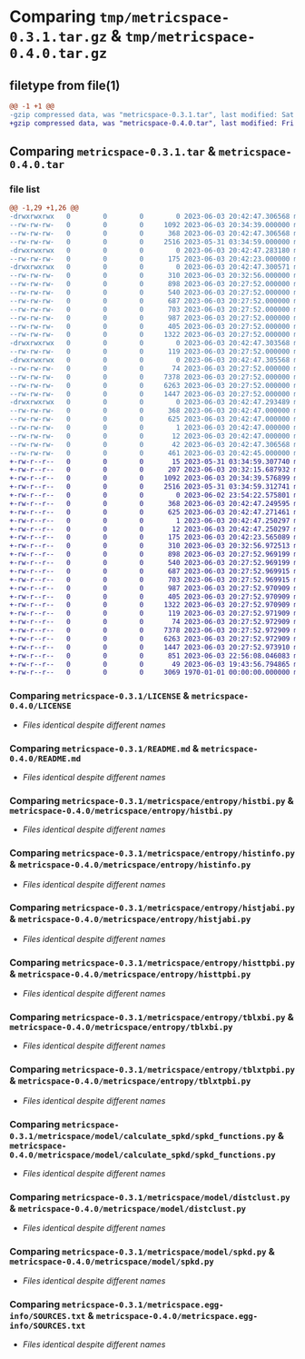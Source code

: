 # Comparing `tmp/metricspace-0.3.1.tar.gz` & `tmp/metricspace-0.4.0.tar.gz`

## filetype from file(1)

```diff
@@ -1 +1 @@
-gzip compressed data, was "metricspace-0.3.1.tar", last modified: Sat Jun  3 20:42:47 2023, max compression
+gzip compressed data, was "metricspace-0.4.0.tar", last modified: Fri Jan  1 00:00:00 2016, max compression
```

## Comparing `metricspace-0.3.1.tar` & `metricspace-0.4.0.tar`

### file list

```diff
@@ -1,29 +1,26 @@
-drwxrwxrwx   0        0        0        0 2023-06-03 20:42:47.306568 metricspace-0.3.1/
--rw-rw-rw-   0        0        0     1092 2023-06-03 20:34:39.000000 metricspace-0.3.1/LICENSE
--rw-rw-rw-   0        0        0      368 2023-06-03 20:42:47.306568 metricspace-0.3.1/PKG-INFO
--rw-rw-rw-   0        0        0     2516 2023-05-31 03:34:59.000000 metricspace-0.3.1/README.md
-drwxrwxrwx   0        0        0        0 2023-06-03 20:42:47.283180 metricspace-0.3.1/metricspace/
--rw-rw-rw-   0        0        0      175 2023-06-03 20:42:23.000000 metricspace-0.3.1/metricspace/__init__.py
-drwxrwxrwx   0        0        0        0 2023-06-03 20:42:47.300571 metricspace-0.3.1/metricspace/entropy/
--rw-rw-rw-   0        0        0      310 2023-06-03 20:32:56.000000 metricspace-0.3.1/metricspace/entropy/__init__.py
--rw-rw-rw-   0        0        0      898 2023-06-03 20:27:52.000000 metricspace-0.3.1/metricspace/entropy/histbi.py
--rw-rw-rw-   0        0        0      540 2023-06-03 20:27:52.000000 metricspace-0.3.1/metricspace/entropy/histinfo.py
--rw-rw-rw-   0        0        0      687 2023-06-03 20:27:52.000000 metricspace-0.3.1/metricspace/entropy/histjabi.py
--rw-rw-rw-   0        0        0      703 2023-06-03 20:27:52.000000 metricspace-0.3.1/metricspace/entropy/histtpbi.py
--rw-rw-rw-   0        0        0      987 2023-06-03 20:27:52.000000 metricspace-0.3.1/metricspace/entropy/tblxbi.py
--rw-rw-rw-   0        0        0      405 2023-06-03 20:27:52.000000 metricspace-0.3.1/metricspace/entropy/tblxinfo.py
--rw-rw-rw-   0        0        0     1322 2023-06-03 20:27:52.000000 metricspace-0.3.1/metricspace/entropy/tblxtpbi.py
-drwxrwxrwx   0        0        0        0 2023-06-03 20:42:47.303568 metricspace-0.3.1/metricspace/model/
--rw-rw-rw-   0        0        0      119 2023-06-03 20:27:52.000000 metricspace-0.3.1/metricspace/model/__init__.py
-drwxrwxrwx   0        0        0        0 2023-06-03 20:42:47.305568 metricspace-0.3.1/metricspace/model/calculate_spkd/
--rw-rw-rw-   0        0        0       74 2023-06-03 20:27:52.000000 metricspace-0.3.1/metricspace/model/calculate_spkd/__init__.py
--rw-rw-rw-   0        0        0     7378 2023-06-03 20:27:52.000000 metricspace-0.3.1/metricspace/model/calculate_spkd/spkd_functions.py
--rw-rw-rw-   0        0        0     6263 2023-06-03 20:27:52.000000 metricspace-0.3.1/metricspace/model/distclust.py
--rw-rw-rw-   0        0        0     1447 2023-06-03 20:27:52.000000 metricspace-0.3.1/metricspace/model/spkd.py
-drwxrwxrwx   0        0        0        0 2023-06-03 20:42:47.293489 metricspace-0.3.1/metricspace.egg-info/
--rw-rw-rw-   0        0        0      368 2023-06-03 20:42:47.000000 metricspace-0.3.1/metricspace.egg-info/PKG-INFO
--rw-rw-rw-   0        0        0      625 2023-06-03 20:42:47.000000 metricspace-0.3.1/metricspace.egg-info/SOURCES.txt
--rw-rw-rw-   0        0        0        1 2023-06-03 20:42:47.000000 metricspace-0.3.1/metricspace.egg-info/dependency_links.txt
--rw-rw-rw-   0        0        0       12 2023-06-03 20:42:47.000000 metricspace-0.3.1/metricspace.egg-info/top_level.txt
--rw-rw-rw-   0        0        0       42 2023-06-03 20:42:47.306568 metricspace-0.3.1/setup.cfg
--rw-rw-rw-   0        0        0      461 2023-06-03 20:42:45.000000 metricspace-0.3.1/setup.py
+-rw-r--r--   0        0        0       15 2023-05-31 03:34:59.307740 metricspace-0.4.0/.gitattributes
+-rw-r--r--   0        0        0      207 2023-06-03 20:32:15.687932 metricspace-0.4.0/.gitignore
+-rw-r--r--   0        0        0     1092 2023-06-03 20:34:39.576899 metricspace-0.4.0/LICENSE
+-rw-r--r--   0        0        0     2516 2023-05-31 03:34:59.312741 metricspace-0.4.0/README.md
+-rw-r--r--   0        0        0        0 2023-06-02 23:54:22.575801 metricspace-0.4.0/examples/ex_distances.py
+-rw-r--r--   0        0        0      368 2023-06-03 20:42:47.249595 metricspace-0.4.0/metricspace.egg-info/PKG-INFO
+-rw-r--r--   0        0        0      625 2023-06-03 20:42:47.271461 metricspace-0.4.0/metricspace.egg-info/SOURCES.txt
+-rw-r--r--   0        0        0        1 2023-06-03 20:42:47.250297 metricspace-0.4.0/metricspace.egg-info/dependency_links.txt
+-rw-r--r--   0        0        0       12 2023-06-03 20:42:47.250297 metricspace-0.4.0/metricspace.egg-info/top_level.txt
+-rw-r--r--   0        0        0      175 2023-06-03 20:42:23.565089 metricspace-0.4.0/metricspace/__init__.py
+-rw-r--r--   0        0        0      310 2023-06-03 20:32:56.972513 metricspace-0.4.0/metricspace/entropy/__init__.py
+-rw-r--r--   0        0        0      898 2023-06-03 20:27:52.969199 metricspace-0.4.0/metricspace/entropy/histbi.py
+-rw-r--r--   0        0        0      540 2023-06-03 20:27:52.969199 metricspace-0.4.0/metricspace/entropy/histinfo.py
+-rw-r--r--   0        0        0      687 2023-06-03 20:27:52.969915 metricspace-0.4.0/metricspace/entropy/histjabi.py
+-rw-r--r--   0        0        0      703 2023-06-03 20:27:52.969915 metricspace-0.4.0/metricspace/entropy/histtpbi.py
+-rw-r--r--   0        0        0      987 2023-06-03 20:27:52.970909 metricspace-0.4.0/metricspace/entropy/tblxbi.py
+-rw-r--r--   0        0        0      405 2023-06-03 20:27:52.970909 metricspace-0.4.0/metricspace/entropy/tblxinfo.py
+-rw-r--r--   0        0        0     1322 2023-06-03 20:27:52.970909 metricspace-0.4.0/metricspace/entropy/tblxtpbi.py
+-rw-r--r--   0        0        0      119 2023-06-03 20:27:52.971909 metricspace-0.4.0/metricspace/model/__init__.py
+-rw-r--r--   0        0        0       74 2023-06-03 20:27:52.972909 metricspace-0.4.0/metricspace/model/calculate_spkd/__init__.py
+-rw-r--r--   0        0        0     7378 2023-06-03 20:27:52.972909 metricspace-0.4.0/metricspace/model/calculate_spkd/spkd_functions.py
+-rw-r--r--   0        0        0     6263 2023-06-03 20:27:52.972909 metricspace-0.4.0/metricspace/model/distclust.py
+-rw-r--r--   0        0        0     1447 2023-06-03 20:27:52.973910 metricspace-0.4.0/metricspace/model/spkd.py
+-rw-r--r--   0        0        0      851 2023-06-03 22:56:08.046083 metricspace-0.4.0/pyproject.toml
+-rw-r--r--   0        0        0       49 2023-06-03 19:43:56.794865 metricspace-0.4.0/requirements.txt
+-rw-r--r--   0        0        0     3069 1970-01-01 00:00:00.000000 metricspace-0.4.0/PKG-INFO
```

### Comparing `metricspace-0.3.1/LICENSE` & `metricspace-0.4.0/LICENSE`

 * *Files identical despite different names*

### Comparing `metricspace-0.3.1/README.md` & `metricspace-0.4.0/README.md`

 * *Files identical despite different names*

### Comparing `metricspace-0.3.1/metricspace/entropy/histbi.py` & `metricspace-0.4.0/metricspace/entropy/histbi.py`

 * *Files identical despite different names*

### Comparing `metricspace-0.3.1/metricspace/entropy/histinfo.py` & `metricspace-0.4.0/metricspace/entropy/histinfo.py`

 * *Files identical despite different names*

### Comparing `metricspace-0.3.1/metricspace/entropy/histjabi.py` & `metricspace-0.4.0/metricspace/entropy/histjabi.py`

 * *Files identical despite different names*

### Comparing `metricspace-0.3.1/metricspace/entropy/histtpbi.py` & `metricspace-0.4.0/metricspace/entropy/histtpbi.py`

 * *Files identical despite different names*

### Comparing `metricspace-0.3.1/metricspace/entropy/tblxbi.py` & `metricspace-0.4.0/metricspace/entropy/tblxbi.py`

 * *Files identical despite different names*

### Comparing `metricspace-0.3.1/metricspace/entropy/tblxtpbi.py` & `metricspace-0.4.0/metricspace/entropy/tblxtpbi.py`

 * *Files identical despite different names*

### Comparing `metricspace-0.3.1/metricspace/model/calculate_spkd/spkd_functions.py` & `metricspace-0.4.0/metricspace/model/calculate_spkd/spkd_functions.py`

 * *Files identical despite different names*

### Comparing `metricspace-0.3.1/metricspace/model/distclust.py` & `metricspace-0.4.0/metricspace/model/distclust.py`

 * *Files identical despite different names*

### Comparing `metricspace-0.3.1/metricspace/model/spkd.py` & `metricspace-0.4.0/metricspace/model/spkd.py`

 * *Files identical despite different names*

### Comparing `metricspace-0.3.1/metricspace.egg-info/SOURCES.txt` & `metricspace-0.4.0/metricspace.egg-info/SOURCES.txt`

 * *Files identical despite different names*

